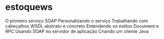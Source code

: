 # estoquews

O primeiro serviço SOAP
Personalizando o serviço
Trabalhando com cabeçalhos
WSDL abstrato e concreto
Entendendo os estilos Document e RPC
Usando SOAP no servidor de aplicação
Criando um cliente Java
